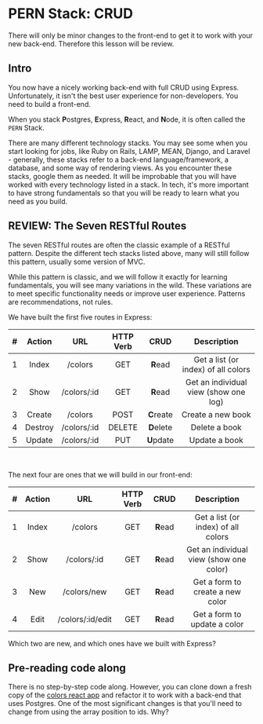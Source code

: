 # PERN Stack: CRUD

There will only be minor changes to the front-end to get it to work with your new back-end. Therefore this lesson will be review.

## Intro

You now have a nicely working back-end with full CRUD using Express. Unfortunately, it isn't the best user experience for non-developers. You need to build a front-end.

When you stack **P**ostgres, **E**xpress, **R**eact, and **N**ode, it is often called the `PERN` Stack.

There are many different technology stacks. You may see some when you start looking for jobs, like Ruby on Rails, LAMP, MEAN, Django, and Laravel - generally, these stacks refer to a back-end language/framework, a database, and some way of rendering views. As you encounter these stacks, google them as needed. It will be improbable that you will have worked with every technology listed in a stack. In tech, it's more important to have strong fundamentals so that you will be ready to learn what you need as you build.

## REVIEW: The Seven RESTful Routes

The seven RESTful routes are often the classic example of a RESTful pattern. Despite the different tech stacks listed above, many will still follow this pattern, usually some version of MVC.

While this pattern is classic, and we will follow it exactly for learning fundamentals, you will see many variations in the wild. These variations are to meet specific functionality needs or improve user experience. Patterns are recommendations, not rules.

We have built the first five routes in Express:

|  #  | Action  |     URL     | HTTP Verb |    CRUD    |              Description              |
| :-: | :-----: | :---------: | :-------: | :--------: | :-----------------------------------: |
|  1  |  Index  |   /colors   |    GET    |  **R**ead  |  Get a list (or index) of all colors  |
|  2  |  Show   | /colors/:id |    GET    |  **R**ead  | Get an individual view (show one log) |
|  3  | Create  |   /colors   |   POST    | **C**reate |           Create a new book           |
|  4  | Destroy | /colors/:id |  DELETE   | **D**elete |             Delete a book             |
|  5  | Update  | /colors/:id |    PUT    | **U**pdate |             Update a book             |

<br />

The next four are ones that we will build in our front-end:

|  #  | Action |       URL        | HTTP Verb |   CRUD   |               Description               |
| :-: | :----: | :--------------: | :-------: | :------: | :-------------------------------------: |
|  1  | Index  |     /colors      |    GET    | **R**ead |   Get a list (or index) of all colors   |
|  2  |  Show  |   /colors/:id    |    GET    | **R**ead | Get an individual view (show one color) |
|  3  |  New   |   /colors/new    |    GET    | **R**ead |    Get a form to create a new color     |
|  4  |  Edit  | /colors/:id/edit |    GET    | **R**ead |      Get a form to update a color       |

Which two are new, and which ones have we built with Express?

## Pre-reading code along

There is no step-by-step code along. However, you can clone down a fresh copy of the [colors react app](https://github.com/pursuit-curriculum-resources/pre-reading-connect-react-demo) and refactor it to work with a back-end that uses Postgres. One of the most significant changes is that you'll need to change from using the array position to ids. Why?
